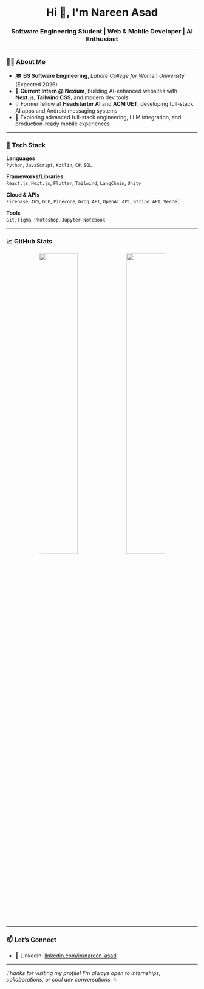 <h1 align="center">Hi 👋, I'm Nareen Asad</h1>
<h3 align="center">Software Engineering Student | Web & Mobile Developer | AI Enthusiast</h3>


---

### 👩‍💻 About Me

- 🎓 **BS Software Engineering**, *Lahore College for Women University* (Expected 2026)  
- 💼 **Current Intern @ Nexium**, building AI-enhanced websites with **Next.js**, **Tailwind CSS**, and modern dev tools  
- 💡 Former fellow at **Headstarter AI** and **ACM UET**, developing full-stack AI apps and Android messaging systems  
- 🌱 Exploring advanced full-stack engineering, LLM integration, and production-ready mobile experiences  

---

### 🧰 Tech Stack

**Languages**  
`Python`, `JavaScript`, `Kotlin`, `C#`, `SQL`

**Frameworks/Libraries**  
`React.js`, `Next.js`, `Flutter`, `Tailwind`, `LangChain`, `Unity`

**Cloud & APIs**  
`Firebase`, `AWS`, `GCP`, `Pinecone`, `Groq API`, `OpenAI API`, `Stripe API`, `Vercel`

**Tools**  
`Git`, `Figma`, `Photoshop`, `Jupyter Notebook`

---

### 📈 GitHub Stats

<p align="center">
  <!-- Overall GitHub stats -->
  <img src="https://github-readme-stats.vercel.app/api?username=NareenAsad&show_icons=true&theme=react&hide_border=true" width="45%" />
  <!-- Contribution streak chart -->
  <img src="https://github-readme-streak-stats.herokuapp.com/?user=NareenAsad&theme=react&hide_border=true" width="45%" />
</p>

---

### 📫 Let’s Connect

- 💼 LinkedIn: [linkedin.com/in/nareen-asad](https://linkedin.com/in/nareen-asad)  

---

_Thanks for visiting my profile! I'm always open to internships, collaborations, or cool dev conversations._ ✨
